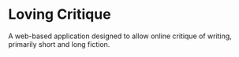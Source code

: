 # Loving Critique

A web-based application designed to allow online critique of writing, primarily
short and long fiction.
